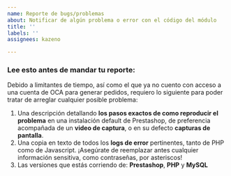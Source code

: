 ```yaml
---
name: Reporte de bugs/problemas
about: Notificar de algún problema o error con el código del módulo
title: ''
labels: ''
assignees: kazeno

---
```


### Lee esto antes de mandar tu reporte:

Debido a limitantes de tiempo, así como el que ya no cuento con acceso a una cuenta de OCA para generar pedidos, requiero lo siguiente para poder tratar de arreglar cualquier posible problema:

1. Una descripción detallando **los pasos exactos de como reproducir el problema** en una instalación default de Prestashop, de preferencia acompañada de un **video de captura**, o en su defecto **capturas de pantalla**.
2. Una copia en texto de todos los **logs de error** pertinentes, tanto de PHP como de Javascript. ¡Asegúrate de reemplazar antes cualquier información sensitiva, como contraseñas, por asteriscos!
3. Las versiones que estás corriendo de: **Prestashop**, **PHP** y **MySQL**
